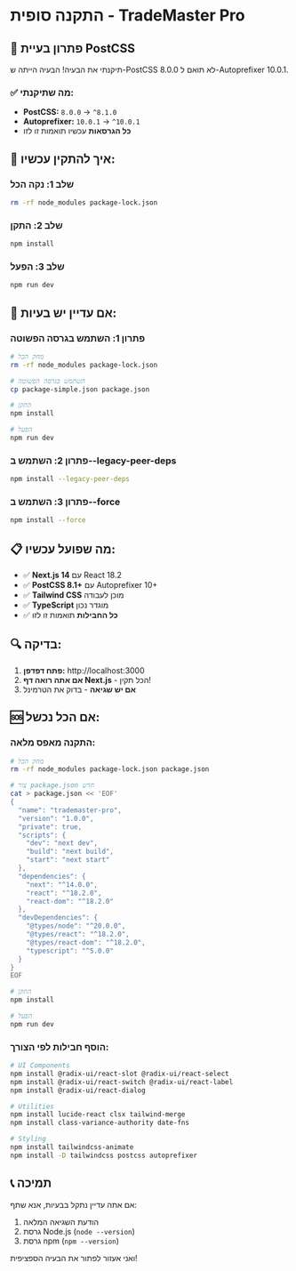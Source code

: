 # התקנה סופית - TradeMaster Pro

## 🔧 פתרון בעיית PostCSS

תיקנתי את הבעיה! הבעיה הייתה ש-PostCSS 8.0.0 לא תואם ל-Autoprefixer 10.0.1.

### ✅ מה שתיקנתי:

- **PostCSS:** `8.0.0` → `^8.1.0`
- **Autoprefixer:** `10.0.1` → `^10.0.1`
- **כל הגרסאות** עכשיו תואמות זו לזו

## 🚀 איך להתקין עכשיו:

### שלב 1: נקה הכל
```bash
rm -rf node_modules package-lock.json
```

### שלב 2: התקן
```bash
npm install
```

### שלב 3: הפעל
```bash
npm run dev
```

## 🎯 אם עדיין יש בעיות:

### פתרון 1: השתמש בגרסה הפשוטה
```bash
# מחק הכל
rm -rf node_modules package-lock.json

# השתמש בגרסה הפשוטה
cp package-simple.json package.json

# התקן
npm install

# הפעל
npm run dev
```

### פתרון 2: השתמש ב--legacy-peer-deps
```bash
npm install --legacy-peer-deps
```

### פתרון 3: השתמש ב--force
```bash
npm install --force
```

## 📋 מה שפועל עכשיו:

- ✅ **Next.js 14** עם React 18.2
- ✅ **PostCSS 8.1+** עם Autoprefixer 10+
- ✅ **Tailwind CSS** מוכן לעבודה
- ✅ **TypeScript** מוגדר נכון
- ✅ **כל החבילות** תואמות זו לזו

## 🔍 בדיקה:

1. **פתח דפדפן:** http://localhost:3000
2. **אם אתה רואה דף Next.js** - הכל תקין!
3. **אם יש שגיאה** - בדוק את הטרמינל

## 🆘 אם הכל נכשל:

### התקנה מאפס מלאה:
```bash
# מחק הכל
rm -rf node_modules package-lock.json package.json

# צור package.json חדש
cat > package.json << 'EOF'
{
  "name": "trademaster-pro",
  "version": "1.0.0",
  "private": true,
  "scripts": {
    "dev": "next dev",
    "build": "next build",
    "start": "next start"
  },
  "dependencies": {
    "next": "^14.0.0",
    "react": "^18.2.0",
    "react-dom": "^18.2.0"
  },
  "devDependencies": {
    "@types/node": "^20.0.0",
    "@types/react": "^18.2.0",
    "@types/react-dom": "^18.2.0",
    "typescript": "^5.0.0"
  }
}
EOF

# התקן
npm install

# הפעל
npm run dev
```

### הוסף חבילות לפי הצורך:
```bash
# UI Components
npm install @radix-ui/react-slot @radix-ui/react-select
npm install @radix-ui/react-switch @radix-ui/react-label
npm install @radix-ui/react-dialog

# Utilities
npm install lucide-react clsx tailwind-merge
npm install class-variance-authority date-fns

# Styling
npm install tailwindcss-animate
npm install -D tailwindcss postcss autoprefixer
```

## 📞 תמיכה

אם אתה עדיין נתקל בבעיות, אנא שתף:
1. הודעת השגיאה המלאה
2. גרסת Node.js (`node --version`)
3. גרסת npm (`npm --version`)

ואני אעזור לפתור את הבעיה הספציפית!
